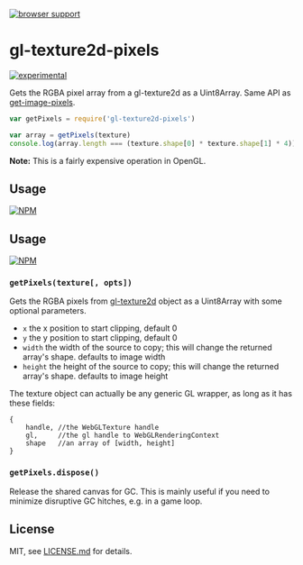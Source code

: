 [![browser support](https://ci.testling.com/mattdesl/gl-texture2d-pixels.png)](https://ci.testling.com/mattdesl/gl-texture2d-pixels)

# gl-texture2d-pixels

[![experimental](http://badges.github.io/stability-badges/dist/experimental.svg)](http://github.com/badges/stability-badges)

Gets the RGBA pixel array from a gl-texture2d as a Uint8Array. Same API as [get-image-pixels](https://github.com/mattdesl/get-image-pixels).

```js
var getPixels = require('gl-texture2d-pixels')

var array = getPixels(texture)
console.log(array.length === (texture.shape[0] * texture.shape[1] * 4)) //true
```

**Note:** This is a fairly expensive operation in OpenGL. 

## Usage

[![NPM](https://nodei.co/npm/gl-texture2d-pixels.png)](https://nodei.co/npm/gl-texture2d-pixels/)

## Usage

[![NPM](https://nodei.co/npm/get-image-pixels.png)](https://nodei.co/npm/get-image-pixels/)

### `getPixels(texture[, opts])`

Gets the RGBA pixels from [gl-texture2d](https://www.npmjs.org/package/gl-texture2d) object as a Uint8Array with some optional parameters.

- `x` the x position to start clipping, default 0
- `y` the y position to start clipping, default 0
- `width` the width of the source to copy; this will change the returned array's shape. defaults to image width
- `height` the height of the source to copy; this will change the returned array's shape. defaults to image height

The texture object can actually be any generic GL wrapper, as long as it has these fields:
```
{ 
	handle, //the WebGLTexture handle
	gl,     //the gl handle to WebGLRenderingContext
	shape   //an array of [width, height]
}
```

### `getPixels.dispose()`

Release the shared canvas for GC. This is mainly useful if you need to minimize disruptive GC hitches, e.g. in a game loop. 

## License

MIT, see [LICENSE.md](http://github.com/mattdesl/gl-texture2d-pixels/blob/master/LICENSE.md) for details.
